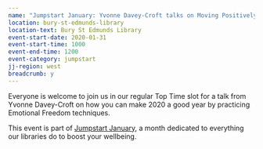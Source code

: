 ```yaml
---
name: "Jumpstart January: Yvonne Davey-Croft talks on Moving Positively into 2020 with Emotional Freedom Techniques"
location: bury-st-edmunds-library
location-text: Bury St Edmunds Library
event-start-date: 2020-01-31
event-start-time: 1000
event-end-time: 1200
event-category: jumpstart
jj-region: west
breadcrumb: y
---
```


Everyone is welcome to join us in our regular Top Time slot for a talk from Yvonne Davey-Croft on how you can make 2020 a good year by practicing Emotional Freedom techniques.

This event is part of [Jumpstart January](/jumpstart-january/), a month dedicated to everything our libraries do to boost your wellbeing.

